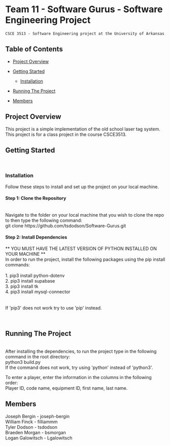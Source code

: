 # Team 11 - Software Gurus - Software Engineering Project

    CSCE 3513 - Software Engineering project at the University of Arkansas

## Table of Contents

- [Project Overview](#project-overview)

- [Getting Started](#getting-started)
  - [Installation](#installation)

- [Running The Project](#running-the-project)

- [Members](#members)


## Project Overview

This project is a simple implementation of the old school laser tag system. This project is for a class project in the course CSCE3513.


## Getting Started
<br>

### Installation

Follow these steps to install and set up the project on your local machine.
<br>

#### Step 1: Clone the Repository
<br>
Navigate to the folder on your local machine that you wish to clone the repo to then type the following command: 
<br>
git clone https://github.com/tsdodson/Software-Gurus.git
<br>

#### Step 2: Install Dependencies
** YOU MUST HAVE THE LATEST VERSION OF PYTHON INSTALLED ON YOUR MACHINE **
<br>
In order to run the project, install the following packages using the pip install commands: <br><br>
    1. pip3 install python-dotenv <br>
    2. pip3 install supabase <br>
    3. pip3 install tk <br>
    4. pip3 install mysql-connector <br>
    <br><br>
If 'pip3' does not work try to use 'pip' instead.

<br>

## Running The Project
<br>
After installing the dependencies, to run the project type in the following command in the root directory:
<br>
python3 build.py
<br>
If the command does not work, try using 'python' instead of 'python3'.

<br>

To enter a player, enter the information in the columns in the following order:
<br>
Player ID, code name, equipment ID, first name, last name.

## Members

Joseph Bergin - joseph-bergin
<br>
William Finck - filliammm
<br>
Tyler Dodson - tsdodson
<br>
Braeden Morgan - bsmorgan
<br>
Logan Galowitsch - Lgalowitsch
<br>